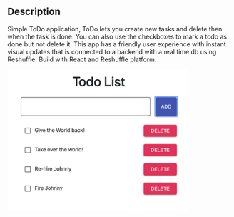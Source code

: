 ## Description

Simple ToDo application, ToDo lets you create new tasks and delete then when the task is done. You can also use the checkboxes to mark a todo as done but not delete it.
This app has a friendly user experience with instant visual updates that is  connected to a backend with a real time db using Reshuffle.
Build with React and Reshuffle platform.

<p>
  <img src="./app-screen.png" width="80%" height="80%">
</p>
